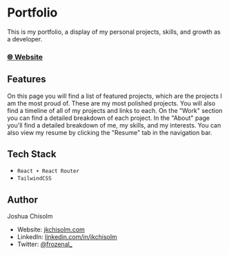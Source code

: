 # Portfolio

This is my portfolio, a display of my personal projects, skills, and growth as a developer.

### [🌐 Website](https://recreatify.jkchisolm.com/)

## Features

On this page you will find a list of featured projects, which are the projects I am the most proud of. These are my most polished projects. You will also find a timeline of all of my projects and links to each. On the "Work" section you can find a detailed breakdown of each project. In the "About" page you'll find a detailed breakdown of me, my skills, and my interests. You can also view my resume by clicking the "Resume" tab in the navigation bar.

## Tech Stack

- `React + React Router`
- `TailwindCSS`

## Author

Joshua Chisolm

- Website: [jkchisolm.com](https://jkchisolm.com)
- LinkedIn: [linkedin.com/in/jkchisolm](https://linkedin.com/in/jkchisolm)
- Twitter: [@frozenal\_](https://twitter.com/frozenal_)
